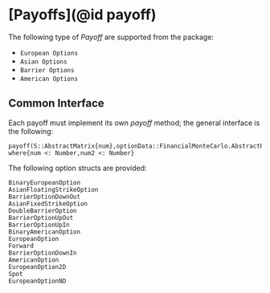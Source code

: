 # [Payoffs](@id payoff)

The following type of *Payoff* are supported from the package:

* `European Options`
* `Asian Options`
* `Barrier Options`
* `American Options`

## Common Interface

Each payoff must implement its own *payoff* method; the general interface is the following:
```@docs
payoff(S::AbstractMatrix{num},optionData::FinancialMonteCarlo.AbstractPayoff,spotData::AbstractZeroRate,T1::num2=optionData.T) where{num <: Number,num2 <: Number}
```
The following option structs are provided:
```@docs
BinaryEuropeanOption
AsianFloatingStrikeOption
BarrierOptionDownOut
AsianFixedStrikeOption
DoubleBarrierOption
BarrierOptionUpOut
BarrierOptionUpIn
BinaryAmericanOption
EuropeanOption
Forward
BarrierOptionDownIn
AmericanOption
EuropeanOption2D
Spot
EuropeanOptionND
```